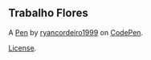 Trabalho Flores
---------------


A [Pen](https://codepen.io/ryancordeiro1999/pen/ExEevyE) by [ryancordeiro1999](https://codepen.io/ryancordeiro1999) on [CodePen](https://codepen.io).

[License](https://codepen.io/license/pen/ExEevyE).